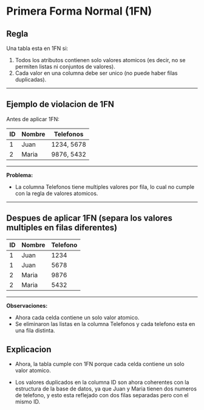 # Primera Forma Normal (1FN)

## Regla
Una tabla esta en 1FN si:

1. Todos los atributos contienen solo valores atomicos (es decir, no se permiten listas ni conjuntos de valores).
2. Cada valor en una columna debe ser unico (no puede haber filas duplicadas).

---


## Ejemplo de violacion de 1FN

Antes de aplicar 1FN:

| ID | Nombre | Telefonos    |
|----|--------|--------------|
| 1  | Juan   | 1234, 5678   |
| 2  | Maria  | 9876, 5432   |

---

**Problema:**
- La columna Telefonos tiene multiples valores por fila, lo cual no cumple con la regla de valores atomicos.

---

## Despues de aplicar 1FN (separa los valores multiples en filas diferentes)

| ID | Nombre | Telefono |
|----|--------|----------|
| 1  | Juan   | 1234     |
| 1  | Juan   | 5678     |
| 2  | Maria  | 9876     |
| 2  | Maria  | 5432     |

---

**Observaciones:**
- Ahora cada celda contiene un solo valor atomico.
- Se eliminaron las listas en la columna Telefonos y cada telefono esta en una fila distinta.

## Explicacion

- Ahora, la tabla cumple con 1FN porque cada celda contiene un solo valor atomico.

- Los valores duplicados en la columna ID son ahora coherentes con la estructura de la base de datos, ya que Juan y Maria tienen dos numeros de telefono, y esto esta reflejado con dos filas separadas pero con el mismo ID.